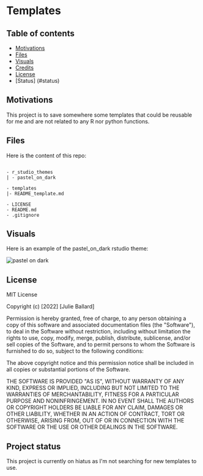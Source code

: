 # Templates

## Table of contents

- [Motivations](#motivations)
- [Files](#files)
- [Visuals](#visuals)
- [Credits](#credits)
- [License](#license)
- [Status] (#status)


## Motivations <a name="motivations"></a>

This project is to save somewhere some templates that could be reusable for me and are not related to any R nor python functions.


## Files <a name="files"></a>

Here is the content of this repo:

```text

- r_studio_themes
| - pastel_on_dark

- templates
|- README_template.md

- LICENSE
- README.md
- .gitignore

```

## Visuals

Here is an example of the pastel_on_dark rstudio theme:

![pastel on dark](https://github.com/jmballard/templates/templates/pastel_on_dark_example.png)

## License <a name="license"></a>

MIT License

Copyright (c) [2022] [Julie Ballard]

Permission is hereby granted, free of charge, to any person obtaining a copy
of this software and associated documentation files (the "Software"), to deal
in the Software without restriction, including without limitation the rights
to use, copy, modify, merge, publish, distribute, sublicense, and/or sell
copies of the Software, and to permit persons to whom the Software is
furnished to do so, subject to the following conditions:

The above copyright notice and this permission notice shall be included in all
copies or substantial portions of the Software.

THE SOFTWARE IS PROVIDED "AS IS", WITHOUT WARRANTY OF ANY KIND, EXPRESS OR
IMPLIED, INCLUDING BUT NOT LIMITED TO THE WARRANTIES OF MERCHANTABILITY,
FITNESS FOR A PARTICULAR PURPOSE AND NONINFRINGEMENT. IN NO EVENT SHALL THE
AUTHORS OR COPYRIGHT HOLDERS BE LIABLE FOR ANY CLAIM, DAMAGES OR OTHER
LIABILITY, WHETHER IN AN ACTION OF CONTRACT, TORT OR OTHERWISE, ARISING FROM,
OUT OF OR IN CONNECTION WITH THE SOFTWARE OR THE USE OR OTHER DEALINGS IN THE
SOFTWARE.

## Project status  <a name="status"></a>

This project is currently on hiatus as I'm not searching for new templates to use.